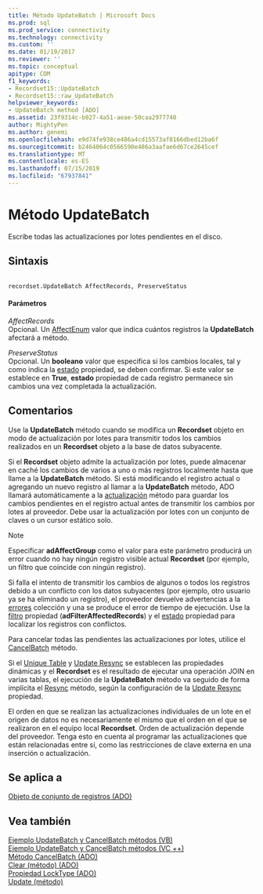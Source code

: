 ```yaml
---
title: Método UpdateBatch | Microsoft Docs
ms.prod: sql
ms.prod_service: connectivity
ms.technology: connectivity
ms.custom: ''
ms.date: 01/19/2017
ms.reviewer: ''
ms.topic: conceptual
apitype: COM
f1_keywords:
- Recordset15::UpdateBatch
- Recordset15::raw_UpdateBatch
helpviewer_keywords:
- UpdateBatch method [ADO]
ms.assetid: 23f9314c-b027-4a51-aeae-50caa2977740
author: MightyPen
ms.author: genemi
ms.openlocfilehash: e9d74fe938ce486a4cd15573af8166dbed12ba6f
ms.sourcegitcommit: b2464064c0566590e486a3aafae6d67ce2645cef
ms.translationtype: MT
ms.contentlocale: es-ES
ms.lasthandoff: 07/15/2019
ms.locfileid: "67937841"
---
```

# <a name="updatebatch-method"></a>Método UpdateBatch
Escribe todas las actualizaciones por lotes pendientes en el disco.  
  
## <a name="syntax"></a>Sintaxis  
  
```  
  
recordset.UpdateBatch AffectRecords, PreserveStatus  
```  
  
#### <a name="parameters"></a>Parámetros  
 *AffectRecords*  
 Opcional. Un [AffectEnum](../../../ado/reference/ado-api/affectenum.md) valor que indica cuántos registros la **UpdateBatch** afectará a método.  
  
 *PreserveStatus*  
 Opcional. Un **booleano** valor que especifica si los cambios locales, tal y como indica la [estado](../../../ado/reference/ado-api/status-property-ado-recordset.md) propiedad, se deben confirmar. Si este valor se establece en **True**, **estado** propiedad de cada registro permanece sin cambios una vez completada la actualización.  
  
## <a name="remarks"></a>Comentarios  
 Use la **UpdateBatch** método cuando se modifica un **Recordset** objeto en modo de actualización por lotes para transmitir todos los cambios realizados en un **Recordset** objeto a la base de datos subyacente.  
  
 Si el **Recordset** objeto admite la actualización por lotes, puede almacenar en caché los cambios de varios a uno o más registros localmente hasta que llame a la **UpdateBatch** método. Si está modificando el registro actual o agregando un nuevo registro al llamar a la **UpdateBatch** método, ADO llamará automáticamente a la [actualización](../../../ado/reference/ado-api/update-method.md) método para guardar los cambios pendientes en el registro actual antes de transmitir los cambios por lotes al proveedor. Debe usar la actualización por lotes con un conjunto de claves o un cursor estático solo.  
  
> [!NOTE]
>  Especificar **adAffectGroup** como el valor para este parámetro producirá un error cuando no hay ningún registro visible actual **Recordset** (por ejemplo, un filtro que coincide con ningún registro).  
  
 Si falla el intento de transmitir los cambios de algunos o todos los registros debido a un conflicto con los datos subyacentes (por ejemplo, otro usuario ya se ha eliminado un registro), el proveedor devuelve advertencias a la [errores](../../../ado/reference/ado-api/errors-collection-ado.md) colección y una se produce el error de tiempo de ejecución. Use la [filtro](../../../ado/reference/ado-api/filter-property.md) propiedad (**adFilterAffectedRecords**) y el [estado](../../../ado/reference/ado-api/status-property-ado-recordset.md) propiedad para localizar los registros con conflictos.  
  
 Para cancelar todas las pendientes las actualizaciones por lotes, utilice el [CancelBatch](../../../ado/reference/ado-api/cancelbatch-method-ado.md) método.  
  
 Si el [Unique Table](../../../ado/reference/ado-api/unique-table-unique-schema-unique-catalog-properties-dynamic-ado.md) y [Update Resync](../../../ado/reference/ado-api/update-resync-property-dynamic-ado.md) se establecen las propiedades dinámicas y el **Recordset** es el resultado de ejecutar una operación JOIN en varias tablas, el ejecución de la **UpdateBatch** método va seguido de forma implícita el [Resync](../../../ado/reference/ado-api/resync-method.md) método, según la configuración de la [Update Resync](../../../ado/reference/ado-api/update-resync-property-dynamic-ado.md) propiedad.  
  
 El orden en que se realizan las actualizaciones individuales de un lote en el origen de datos no es necesariamente el mismo que el orden en el que se realizaron en el equipo local **Recordset**. Orden de actualización depende del proveedor. Tenga esto en cuenta al programar las actualizaciones que están relacionadas entre sí, como las restricciones de clave externa en una inserción o actualización.  
  
## <a name="applies-to"></a>Se aplica a  
 [Objeto de conjunto de registros (ADO)](../../../ado/reference/ado-api/recordset-object-ado.md)  
  
## <a name="see-also"></a>Vea también  
 [Ejemplo UpdateBatch y CancelBatch métodos (VB)](../../../ado/reference/ado-api/updatebatch-and-cancelbatch-methods-example-vb.md)   
 [Ejemplo UpdateBatch y CancelBatch métodos (VC ++)](../../../ado/reference/ado-api/updatebatch-and-cancelbatch-methods-example-vc.md)   
 [Método CancelBatch (ADO)](../../../ado/reference/ado-api/cancelbatch-method-ado.md)   
 [Clear (método) (ADO)](../../../ado/reference/ado-api/clear-method-ado.md)   
 [Propiedad LockType (ADO)](../../../ado/reference/ado-api/locktype-property-ado.md)   
 [Update (método)](../../../ado/reference/ado-api/update-method.md)
